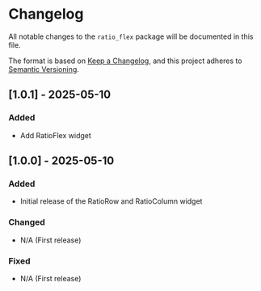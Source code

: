 # Changelog

All notable changes to the `ratio_flex` package will be documented in this file.

The format is based on [Keep a Changelog](https://keepachangelog.com/en/1.0.0/),
and this project adheres to [Semantic Versioning](https://semver.org/spec/v2.0.0.html).

## [1.0.1] - 2025-05-10

### Added
- Add RatioFlex widget

## [1.0.0] - 2025-05-10

### Added
- Initial release of the RatioRow and RatioColumn widget

### Changed
- N/A (First release)

### Fixed
- N/A (First release)